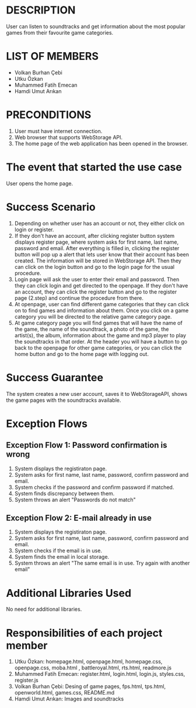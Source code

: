 # DESCRIPTION

User can listen to soundtracks and get information about the most popular games from their favourite game categories.

# LIST OF MEMBERS

* Volkan Burhan Çebi
* Utku Özkan
* Muhammed Fatih Emecan
* Hamdi Umut Arıkan 

# PRECONDITIONS 

1. User must have internet connection.
2. Web browser that supports WebStorage API.
3. The home page of the web application has been opened in the browser.

# The event that started the use case

User opens the home page.

# Success Scenario

1. Depending on whether user has an account or not, they either click on login or register.
2. If they don't have an account, after clicking register button system displays register page, where system asks for first name, last name, password and email. After everything is filled in, clicking the register button will pop up a alert that lets user know that their account has been created. The information will be stored in WebStorage API. Then they can click on the login button and go to the login page for the usual procedure.
3. Login page will ask the user to enter their email and password. Then they can click login and get directed to the openpage. If they don't have an account, they can click the register button and go to the register page (2.step) and continue the procedure from there.
4. At openpage, user can find different game categories that they can click on to find games and information about them. Once you click on a game category you will be directed to the relative game category page.
5. At game category page you will find games that will have the name of the game, the name of the soundtrack, a photo of the game, the artist(s), the album, information about the game and mp3 player to play the soundtracks in that order. At the header you will have a button to go back to the openpage for other game categories, or you can click the home button and go to the home page with logging out.

# Success Guarantee

The system creates a new user account, saves it to WebStorageAPI, shows the game pages with the soundtracks available.

# Exception Flows

## Exception Flow 1: Password confirmation is wrong

1. System displays the registiraton page.
2. System asks for first name, last name, password, confirm password and email.
3. System checks if the password and confirm password if matched.
4. System finds discrepancy between them.
5. System throws an alert "Passwords do not match"

## Exception Flow 2: E-mail already in use

1. System displays the registiraton page.
2. System asks for first name, last name, password, confirm password and email.
3. System checks if the email is in use.
4. System finds the email in local storage.
5. System throws an alert "The same email is in use. Try again with another email"

# Additional Libraries Used

No need for additional libraries.

# Responsibilities of each project member

1. Utku Özkan: homepage.html, openpage.html, homepage.css, openpage.css, moba.html , battleroyal.html, rts.html, readmore.js
2. Muhammed Fatih Emecan: register.html, login.html, login.js, styles.css, register.js
3. Volkan Burhan Çebi: Desing of game pages, fps.html, tps.html, openworld.html, games.css, README.md
4. Hamdi Umut Arıkan: Images and soundtracks

